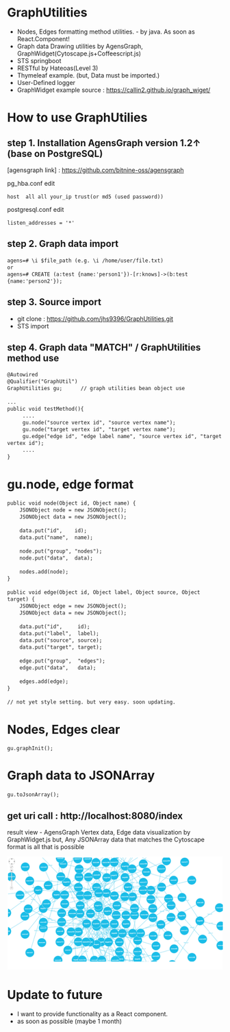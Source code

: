 # GraphUtilities
- Nodes, Edges formatting method utilities. - by java. As soon as React.Component!
- Graph data Drawing utilities by AgensGraph, GraphWidget(Cytoscape.js+Coffeescript.js)
- STS springboot
- RESTful by Hateoas(Level 3)
- Thymeleaf example. (but, Data must be imported.)
- User-Defined logger
- GraphWidget example source : https://callin2.github.io/graph_wiget/

# How to use GraphUtilies 
## step 1. Installation AgensGraph version 1.2↑ (base on PostgreSQL)
[agensgraph link] : https://github.com/bitnine-oss/agensgraph

pg_hba.conf edit
````
host  all all your_ip trust(or md5 (used password))
````

postgresql.conf edit
````
listen_addresses = '*'
````

## step 2. Graph data import
````
agens=# \i $file_path (e.g. \i /home/user/file.txt)
or 
agens=# CREATE (a:test {name:'person1'})-[r:knows]->(b:test {name:'person2'});
````

## step 3. Source import 
- git clone : https://github.com/jhs9396/GraphUtilities.git
- STS import

## step 4. Graph data "MATCH" / GraphUtilities method use

````
@Autowired
@Qualifier("GraphUtil")
GraphUtilities gu;      // graph utilities bean object use

...
public void testMethod(){
     ....
     gu.node("source vertex id", "source vertex name");
     gu.node("target vertex id", "target vertex name");
     gu.edge("edge id", "edge label name", "source vertex id", "target vertex id");
     ....
}
````
# gu.node, edge format

````
public void node(Object id, Object name) {
	JSONObject node = new JSONObject();
	JSONObject data = new JSONObject();

	data.put("id",    id);
	data.put("name",  name);

	node.put("group", "nodes");
	node.put("data",  data);

	nodes.add(node);
}

public void edge(Object id, Object label, Object source, Object target) {
	JSONObject edge = new JSONObject();
	JSONObject data = new JSONObject();

	data.put("id",     id);
	data.put("label",  label);
	data.put("source", source);
	data.put("target", target);

	edge.put("group",  "edges");
	edge.put("data",   data);

	edges.add(edge);
}
     
// not yet style setting. but very easy. soon updating.
````

# Nodes, Edges clear

````
gu.graphInit();
````

# Graph data to JSONArray

````
gu.toJsonArray();
````

## get uri call : http://localhost:8080/index

result view - AgensGraph Vertex data, Edge data visualization by GraphWidget.js
but, Any JSONArray data that matches the Cytoscape format is all that is possible

![Alt text](src/main/resources/static/images/screenshot.png)

# Update to future
- I want to provide functionality as a React component. 
- as soon as possible (maybe 1 month)

